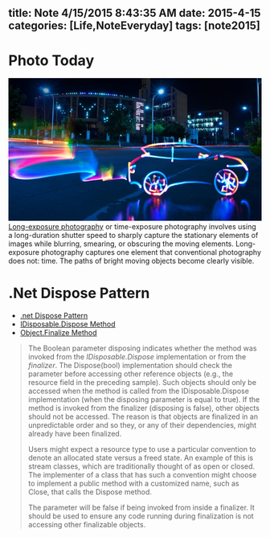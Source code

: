 title: Note 4/15/2015 8:43:35 AM 
date: 2015-4-15
categories: [Life,NoteEveryday]
tags: [note2015]
---

# Photo Today  #
![Long-exposure photography](https://raw.githubusercontent.com/metasong/FolderMD/master/_posts/Life/NoteEveryday/2015/luminatedCarColorfulLights.jpg)
[Long-exposure photography](http://en.wikipedia.org/wiki/Long-exposure_photography) or time-exposure photography involves using a long-duration shutter speed to sharply capture the stationary elements of images while blurring, smearing, or obscuring the moving elements. Long-exposure photography captures one element that conventional photography does not: time. The paths of bright moving objects become clearly visible.

# .Net Dispose Pattern #
- [.net Dispose Pattern](https://msdn.microsoft.com/en-us/library/b1yfkh5e.aspx)
- [IDisposable.Dispose Method](https://msdn.microsoft.com/en-us/library/system.idisposable.dispose.aspx)
- [Object.Finalize Method](https://msdn.microsoft.com/en-us/library/system.object.finalize.aspx)
> The Boolean parameter disposing indicates whether the method was invoked from the *IDisposable.Dispose* implementation or from the *finalizer*. The Dispose(bool) implementation should check the parameter before accessing other reference objects (e.g., the resource field in the preceding sample). Such objects should only be accessed when the method is called from the IDisposable.Dispose implementation (when the disposing parameter is equal to true). If the method is invoked from the finalizer (disposing is false), other objects should not be accessed. The reason is that objects are finalized in an unpredictable order and so they, or any of their dependencies, might already have been finalized.
> 
> Users might expect a resource type to use a particular convention to denote an allocated state versus a freed state. An example of this is stream classes, which are traditionally thought of as open or closed. The implementer of a class that has such a convention might choose to implement a public method with a customized name, such as Close, that calls the Dispose method.
> 
> The parameter will be false if being invoked from inside a finalizer. It should be used to ensure any code running during finalization is not accessing other finalizable objects. 

